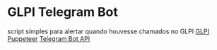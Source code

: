 # GLPI Telegram Bot
script simples para alertar quando houvesse chamados no GLPI
[GLPI](https://glpi-project.org/pt-br/)
[Puppeteer](https://github.com/puppeteer/puppeteer)
[Telegram Bot API](https://github.com/yagop/node-telegram-bot-api)
